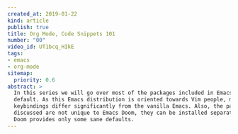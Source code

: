 ```yaml
---
created_at: 2019-01-22
kind: article
publish: true
title: Org Mode, Code Snippets 101
number: "00"
video_id: UT1bcq_HIkE
tags:
- emacs 
- org-mode 
sitemap:
  priority: 0.6
abstract: >
  In this series we will go over most of the packages included in Emacs Doom by
  default. As this Emacs distribution is oriented towards Vim people, most of the
  keybindings differ significantly from the vanilla Emacs. Also, the packages
  discussed are not unique to Emacs Doom, they can be installed separately; Emacs
  Doom provides only some sane defaults.
---
```

